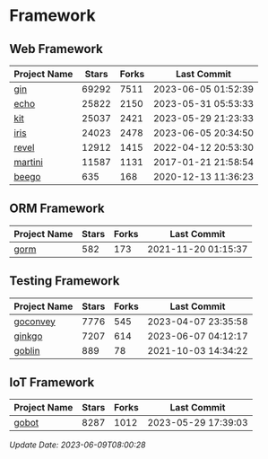 # Framework

## Web Framework
| Project Name | Stars | Forks | Last Commit |
| ------------ | ----- | ----- | ----------- |
| [gin](https://github.com/gin-gonic/gin) | 69292 | 7511 | 2023-06-05 01:52:39 |
| [echo](https://github.com/labstack/echo) | 25822 | 2150 | 2023-05-31 05:53:33 |
| [kit](https://github.com/go-kit/kit) | 25037 | 2421 | 2023-05-29 21:23:33 |
| [iris](https://github.com/kataras/iris) | 24023 | 2478 | 2023-06-05 20:34:50 |
| [revel](https://github.com/revel/revel) | 12912 | 1415 | 2022-04-12 20:53:30 |
| [martini](https://github.com/go-martini/martini) | 11587 | 1131 | 2017-01-21 21:58:54 |
| [beego](https://github.com/astaxie/beego) | 635 | 168 | 2020-12-13 11:36:23 |

## ORM Framework
| Project Name | Stars | Forks | Last Commit |
| ------------ | ----- | ----- | ----------- |
| [gorm](https://github.com/jinzhu/gorm) | 582 | 173 | 2021-11-20 01:15:37 |

## Testing Framework
| Project Name | Stars | Forks | Last Commit |
| ------------ | ----- | ----- | ----------- |
| [goconvey](https://github.com/smartystreets/goconvey) | 7776 | 545 | 2023-04-07 23:35:58 |
| [ginkgo](https://github.com/onsi/ginkgo) | 7207 | 614 | 2023-06-07 04:12:17 |
| [goblin](https://github.com/franela/goblin) | 889 | 78 | 2021-10-03 14:34:22 |

## IoT Framework
| Project Name | Stars | Forks | Last Commit |
| ------------ | ----- | ----- | ----------- |
| [gobot](https://github.com/hybridgroup/gobot) | 8287 | 1012 | 2023-05-29 17:39:03 |

*Update Date: 2023-06-09T08:00:28*